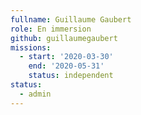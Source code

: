 ```yaml
---
fullname: Guillaume Gaubert
role: En immersion 
github: guillaumegaubert
missions:
  - start: '2020-03-30'
    end: '2020-05-31'
    status: independent
status:
  - admin
---
```

